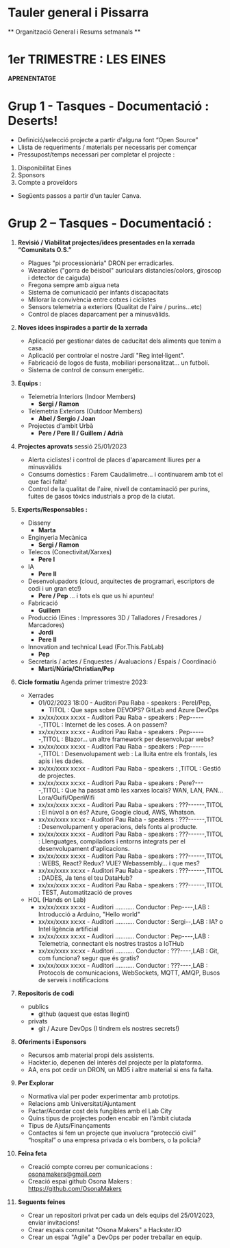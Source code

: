 # Tauler general i Pissarra
**  Organització General i Resums setmanals **


# 1er TRIMESTRE : LES EINES
**APRENENTATGE** 

# Grup 1 - Tasques - Documentació : Deserts!

-	Definició/selecció projecte a partir d'alguna font “Open Source”
-	Llista de requeriments / materials per necessaris per començar 
-	Pressupost/temps necessari per completar el projecte :
  1) Disponibilitat Eines
  2) Sponsors
  3) Compte a proveïdors
-	Següents passos a partir d’un tauler Canva.

# Grup 2 – Tasques - Documentació : 
1) **Revisió / Viabilitat projectes/idees presentades en la xerrada “Comunitats O.S.”**
   - Plagues "pi processionària" DRON per erradicarles.
   - Wearables ("gorra de béisbol" auriculars distancies/colors, giroscop i detector de caiguda)
   - Fregona sempre amb aigua neta
   - Sistema de comunicació per infants discapacitats
   - Millorar la convivència entre cotxes i ciclistes
   - Sensors telemetria a exteriors (Qualitat de l'aire / purins...etc)
   - Control de places daparcament per a minusvàlids.

2) **Noves idees inspirades a partir de la xerrada**
   - Aplicació per gestionar dates de caducitat dels aliments que tenim a casa.
   - Aplicació per controlar el nostre Jardí "Reg intel·ligent".
   - Fabricació de logos de fusta, mobiliari personalitzat... un futbolí.
   - Sistema de control de consum energètic.

3) **Equips :**
   - Telemetria Interiors (Indoor Members)
     - **Sergi / Ramon**
   - Telemetria Exteriors (Outdoor Members)
     - **Abel / Sergio / Joan**
   - Projectes d'ambit Urbà
     - **Pere / Pere II / Guillem / Adrià**

4) **Projectes aprovats** sessió 25/01/2023
   - Alerta ciclistes! i control de places d'aparcament lliures per a minusvàlids
   - Consums domèstics : Farem Caudalimetre... i continuarem amb tot el que faci falta!
   - Control de la qualitat de l'aire, nivell de contaminació per purins, fuites de gasos tòxics industrials a prop de la ciutat.

5) **Experts/Responsables :**
   - Disseny
     - **Marta**
   - Enginyeria Mecànica
     - **Sergi / Ramon**
   - Telecos (Conectivitat/Xarxes)
     - **Pere I**
   - IA
     - **Pere II**
   - Desenvolupadors (cloud, arquitectes de programari, escriptors de codi i un gran etc!)
     - **Pere / Pep** ... i tots els que us hi apunteu!
   - Fabricació
     - **Guillem**
   - Producció (Eines : Impressores 3D / Talladores / Fresadores / Marcadores)
     - **Jordi**
     - **Pere II**
   - Innovation and technical Lead (For.This.FabLab)
     - **Pep**
   - Secretaris / actes / Enquestes / Avaluacions / Espais / Coordinació
     - **Martí/Núria/Christian/Pep**

6) **Cicle formatiu** Agenda primer trimestre 2023:
    - Xerrades
      - 01/02/2023 18:00 - Auditori Pau Raba - speakers : PereI/Pep,
        - TITOL : Que saps sobre DEVOPS? GitLab and Azure DevOps
      - xx/xx/xxxx xx:xx - Auditori Pau Raba - speakers : Pep------,TITOL : Internet de les coses. A on passem?
      - xx/xx/xxxx xx:xx - Auditori Pau Raba - speakers : Pep------,TITOL : Blazor... un altre framework per desenvolupar webs?
      - xx/xx/xxxx xx:xx - Auditori Pau Raba - speakers : Pep------,TITOL : Desenvolupament web : La lluita entre els frontals, les apis i les dades.
      - xx/xx/xxxx xx:xx - Auditori Pau Raba - speakers :          ,TITOL : Gestió de projectes.
      - xx/xx/xxxx xx:xx - Auditori Pau Raba - speakers : Pere?----,TITOL : Que ha passat amb les xarxes locals? WAN, LAN, PAN... Lora/Guifi/OpenWifi
      - xx/xx/xxxx xx:xx - Auditori Pau Raba - speakers : ???------,TITOL : El nùvol a on és? Azure, Google cloud, AWS, Whatson.
      - xx/xx/xxxx xx:xx - Auditori Pau Raba - speakers : ???------,TITOL : Desenvolupament y operacions, dels fonts al producte.
      - xx/xx/xxxx xx:xx - Auditori Pau Raba - speakers : ???------,TITOL : Llenguatges, compiladors i entorns integrats per el desenvolupament d'aplicacions.
      - xx/xx/xxxx xx:xx - Auditori Pau Raba - speakers : ???------,TITOL : WEBS, React? Redux? VUE? Webassembly... i que mes?
      - xx/xx/xxxx xx:xx - Auditori Pau Raba - speakers : ???------,TITOL : DADES, Ja tens el teu DataHub?
      - xx/xx/xxxx xx:xx - Auditori Pau Raba - speakers : ???------,TITOL : TEST, Automatització de proves
    - HOL (Hands on Lab)
      - xx/xx/xxxx xx:xx - Auditori ........... Conductor : Pep----,LAB : Introducció a Arduino, "Hello world"
      - xx/xx/xxxx xx:xx - Auditori ........... Conductor : Sergi--,LAB : IA? o Intel·ligència artificial
      - xx/xx/xxxx xx:xx - Auditori ........... Conductor : Pep----,LAB : Telemetria, connectant els nostres trastos a IoTHub
      - xx/xx/xxxx xx:xx - Auditori ........... Conductor : ???----,LAB : Git, com funciona? segur que és gratis?
      - xx/xx/xxxx xx:xx - Auditori ........... Conductor : ???----,LAB : Protocols de comunicacions, WebSockets, MQTT, AMQP, Busos de serveis i notificacions
      
7) **Repositoris de codi**
   - publics
     - github (aquest que estas llegint)
   - privats
     - git / Azure DevOps (I tindrem els nostres secrets!)

8) **Oferiments i Esponsors**
   - Recursos amb material propi dels assistents.
   - Hackter.io, depenen del interès del projecte per la plataforma.
   - AA, ens pot cedir un DRON, un MD5 i altre material si ens fa falta.

9) **Per Explorar**
   - Normativa vial per poder experimentar amb prototips.
   - Relacions amb Universitat/Ajuntament
   - Pactar/Acordar cost dels fungibles amb el Lab City
   - Quins tipus de projectes poden encabir en l'àmbit ciutada
   - Tipus de Ajuts/Finançaments
   - Contactes si fem un projecte que involucra “protecció civil” “hospital” o una empresa privada o els bombers, o la policia?
   
10) **Feina feta**
    - Creació compte correu per comunicacions : osonamakers@gmail.com
    - Creació espai github Osona Makers : https://github.com/OsonaMakers
    
11) **Seguents feines**
    - Crear un repositori privat per cada un dels equips del 25/01/2023, enviar invitacions!    
    - Crear espais comunitat "Osona Makers" a Hackster.IO
    - Crear un espai "Agile" a DevOps per poder treballar en equip.
